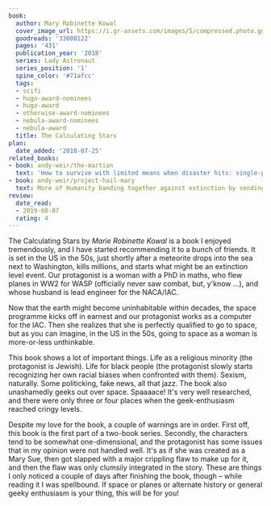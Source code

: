 ```yaml
---
book:
  author: Mary Robinette Kowal
  cover_image_url: https://i.gr-assets.com/images/S/compressed.photo.goodreads.com/books/1539850192l/33080122.jpg
  goodreads: '33080122'
  pages: '431'
  publication_year: '2018'
  series: Lady Astronaut
  series_position: '1'
  spine_color: '#71afcc'
  tags:
  - scifi
  - hugo-award-nominees
  - hugo-award
  - otherwise-award-nominees
  - nebula-award-nominees
  - nebula-award
  title: The Calculating Stars
plan:
  date_added: '2018-07-25'
related_books:
- book: andy-weir/the-martian
  text: 'How to survive with limited means when disaster hits: single-person edition.'
- book: andy-weir/project-hail-mary
  text: More of Humanity banding together against extinction by sending unexpected people to space.
review:
  date_read:
  - 2019-08-07
  rating: 4
---
```


The Calculating Stars by *Marie Robinette Kowal* is a book I enjoyed tremendously, and I have started recommending it to a bunch of friends. It is set in the US in the 50s, just shortly after a meteorite drops into the sea next to Washington, kills millions, and starts what might be an extinction level event. Our protagonist is a woman with a PhD in maths, who flew planes in WW2 for WASP (officially never saw combat, but, y'know …), and whose husband is lead engineer for the NACA/IAC.

Now that the earth might become uninhabitable within decades, the space programme kicks off in earnest and our protagonist works as a computer for the IAC. Then she realizes that she is perfectly qualified to go to space, but as you can imagine, in the US in the 50s, going to space as a woman is more-or-less unthinkable.

This book shows a lot of important things. Life as a religious minority (the protagonist is Jewish). Life for black people (the protagonist slowly starts recognizing her own racial biases when confronted with them). Sexism, naturally. Some politicking, fake news, all that jazz. The book also unashamedly geeks out over space. Spaaaace! It's very well researched, and there were only three or four places when the geek-enthusiasm reached cringy levels.

Despite my love for the book, a couple of warnings are in order. First off, this book is the first part of a two-book series. Secondly, the characters tend to be somewhat one-dimensional, and the protagonist has some issues that in my opinion were not handled well. It's as if she was created as a Mary Sue, then got slapped with a major crippling flaw to make up for it, and then the flaw was only clumsily integrated in the story. These are things I only noticed a couple of days after finishing the book, though – while reading it I was spellbound. If space or planes or alternate history or general geeky enthusiasm is your thing, this will be for you!
